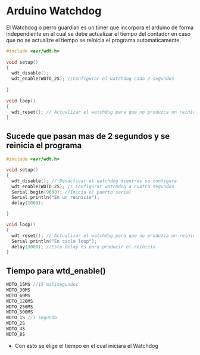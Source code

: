 # Arduino Watchdog

El Watchdog o perro guardian es un timer que incorpora el arduino de forma independiente en el cual se debe actualizar el tiempo del contador en caso que no se actualize el tiempo se reinicia el programa automaticamente.

```c++
#include <avr/wdt.h>
 
void setup()
{
  wdt_disable(); 
  wdt_enable(WDTO_2S); //Configurar el watchdog cada 2 segundos
                       
}
 
void loop()
{
  wdt_reset(); // Actualizar el watchdog para que no produzca un reinicio
}
```


##  Sucede que pasan mas de 2 segundos y se reinicia el programa 
```c++
#include <avr/wdt.h> 

void setup()
{
  wdt_disable(); // Desactivar el watchdog mientras se configura
  wdt_enable(WDTO_2S); // Configurar watchdog a cuatro segundos
  Serial.begin(9600); //Inicia el puerto serial
  Serial.println("En un reinicio");
  delay(1000); 

}

void loop()
{
  wdt_reset(); // Actualizar el watchdog para que no produzca un reinicio
  Serial.println("En ciclo loop");
  delay(3000); //Este delay es para producir el reinicio
}
```
## Tiempo para wtd_enable()

```c++
WDTO_15MS //15 milisegundos
WDTO_30MS
WDTO_60MS
WDTO_120MS
WDTO_250MS
WDTO_500MS
WDTO_1S //1 segundo
WDTO_2S
WDTO_4S
WDTO_8S
```
* Con esto se elige el tiempo en el cual iniciara el Watchdog
